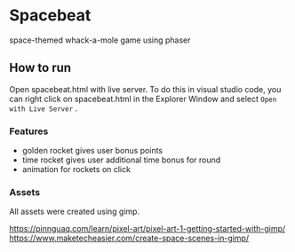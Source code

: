 # Spacebeat
space-themed whack-a-mole game using phaser

## How to run
Open spacebeat.html with live server. To do this in visual studio code, you can right click on spacebeat.html in the Explorer Window and select  `Open with Live Server` .

### Features
- golden rocket gives user bonus points
- time rocket gives user additional time bonus for round
- animation for rockets on click


### Assets
All assets were created using gimp.

https://pinnguaq.com/learn/pixel-art/pixel-art-1-getting-started-with-gimp/
https://www.maketecheasier.com/create-space-scenes-in-gimp/